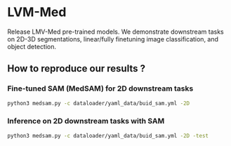 # LVM-Med
Release LMV-Med pre-trained models. We demonstrate downstream tasks on 2D-3D segmentations, linear/fully finetuning image classification, and object detection.  

## How to reproduce our results ?
### Fine-tuned SAM (MedSAM) for 2D downstream tasks
```bash
python3 medsam.py -c dataloader/yaml_data/buid_sam.yml -2D 
```
### Inference on 2D downstream tasks with SAM 
```bash
python3 medsam.py -c dataloader/yaml_data/buid_sam.yml -2D -test
```
